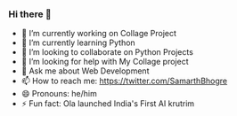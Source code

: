 ### Hi there 👋

- 🔭 I’m currently working on Collage Project
- 🌱 I’m currently learning Python
- 👯 I’m looking to collaborate on Python Projects
- 🤔 I’m looking for help with My Collage project
- 💬 Ask me about Web Development
- 📫 How to reach me: https://twitter.com/SamarthBhogre
- 😄 Pronouns: he/him
- ⚡ Fun fact: Ola launched India's First AI krutrim

